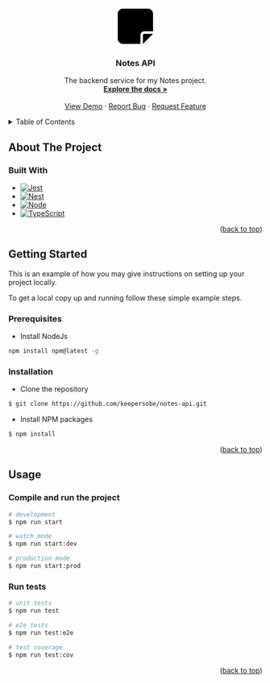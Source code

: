 <a name="readme-top"></a>

<!-- PROJECT LOGO -->
<br />
<div align="center">
  <a href="https://github.com/keepersobe/notes-client">
    <svg style="height: 80px; width: 80px;"
      xmlns="http://www.w3.org/2000/svg"
      viewBox="0 0 448 512"
    >
      <path
        d="M64 32C28.7 32 0 60.7 0 96L0 416c0 35.3 28.7 64 64 64l224 0 0-112c0-26.5 21.5-48 48-48l112 0 0-224c0-35.3-28.7-64-64-64L64 32zM448 352l-45.3 0L336 352c-8.8 0-16 7.2-16 16l0 66.7 0 45.3 32-32 64-64 32-32z"
      />
    </svg>
  </a>

<h3 align="center">Notes API</h3>

  <p align="center">
    The backend service for my Notes project.
    <br />
    <a href="https://github.com/keepersobe/notes-client"><strong>Explore the docs »</strong></a>
    <br />
    <br />
    <a href="https://github.com/keepersobe/notes-client">View Demo</a>
    ·
    <a href="https://github.com/keepersobe/notes-client/issues/new?labels=bug&template=bug-report---.md">Report Bug</a>
    ·
    <a href="https://github.com/keepersobe/notes-client/issues/new?labels=enhancement&template=feature-request---.md">Request Feature</a>
  </p>
</div>

<!-- TABLE OF CONTENTS -->
<details>
  <summary>Table of Contents</summary>
  <ol>
    <li>
      <a href="#about-the-project">About The Project</a>
      <ul>
        <li><a href="#built-with">Built With</a></li>
      </ul>
    </li>
    <li>
      <a href="#getting-started">Getting Started</a>
      <ul>
        <li><a href="#prerequisites">Prerequisites</a></li>
        <li><a href="#installation">Installation</a></li>
      </ul>
    </li>
    <li>
      <a href="#usage">Usage</a>
      <ul>
        <li><a href="#compile-and-run-the-project">Compile and run the project</a></li>
        <li><a href="#run-tests">Run tests</a></li>
      </ul>
    </li>
  </ol>
</details>

<!-- ABOUT THE PROJECT -->

## About The Project

### Built With

- [![Jest][Jest.js]][Jest-url]
- [![Nest][Nest.js]][Nest-url]
- [![Node][Node.js]][Nest-url]
- [![TypeScript][TypeScript.js]][TypeScript-url]

<p align="right">(<a href="#readme-top">back to top</a>)</p>

<!-- GETTING STARTED -->

## Getting Started

This is an example of how you may give instructions on setting up your project locally.

To get a local copy up and running follow these simple example steps.

<!-- PREREQUISITES -->

### Prerequisites

- Install NodeJs

```sh
npm install npm@latest -g
```

<!-- INSTALLATION -->

### Installation

- Clone the repository

```bash
$ git clone https://github.com/keepersobe/notes-api.git
```

- Install NPM packages

```bash
$ npm install
```

<p align="right">(<a href="#readme-top">back to top</a>)</p>

<!-- USAGE -->

## Usage

### Compile and run the project

```bash
# development
$ npm run start

# watch mode
$ npm run start:dev

# production mode
$ npm run start:prod
```

### Run tests

```bash
# unit tests
$ npm run test

# e2e tests
$ npm run test:e2e

# test coverage
$ npm run test:cov
```

<p align="right">(<a href="#readme-top">back to top</a>)</p>

<!-- MARKDOWN LINKS & IMAGES -->

[Node.js]: https://img.shields.io/badge/node.js-6DA55F?style=for-the-badge&logo=node.js&logoColor=white
[Node-url]: https://nodejs.org/
[Nest.js]: https://img.shields.io/badge/nestjs-%23E0234E.svg?style=for-the-badge&logo=nestjs&logoColor=white
[Nest-url]: https://nestjs.com/
[TypeScript.js]: https://img.shields.io/badge/typescript-%23007ACC.svg?style=for-the-badge&logo=typescript&logoColor=white
[TypeScript-url]: https://www.typescriptlang.org/
[Jest.js]: https://img.shields.io/badge/-jest-%23C21325?style=for-the-badge&logo=jest&logoColor=white
[Jest-url]: https://jestjs.io/
